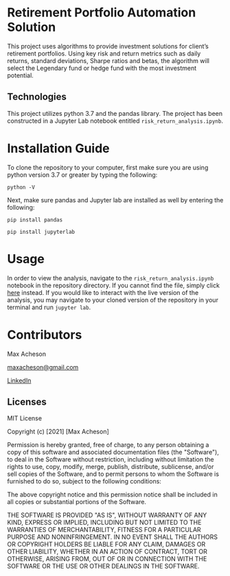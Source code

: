 # Retirement Portfolio Automation Solution

This project uses algorithms to provide investment solutions for client’s retirement portfolios. Using key risk and return metrics such as daily returns, standard deviations, Sharpe ratios and betas, the algorithm will select the Legendary fund or hedge fund with the most investment potential. 

## Technologies

This project utilizes python 3.7 and the pandas library. The project has been constructed in a Jupyter Lab notebook entitled `risk_return_analysis.ipynb`.


# Installation Guide
To clone the repository to your computer, first make sure you are using python version 3.7 or greater by typing the following:

`python -V`

Next, make sure pandas and Jupyter lab are installed as well by entering the following:

`pip install pandas`

`pip install jupyterlab`

# Usage

In order to view the analysis, navigate to the `risk_return_analysis.ipynb` notebook in the repository directory. If you cannot find the file, simply click [here](https://github.com/MaxAcheson/Module_4_Challenge/blob/main/Starter_Code/risk_return_analysis.ipynb) instead. If you would like to interact with the live version of the analysis, you may navigate to your cloned version of the repository in your terminal and run `jupyter lab`.

# Contributors

Max Acheson

maxacheson@gmail.com

[LinkedIn](https://www.linkedin.com/in/max-acheson-75093a19a/)

## Licenses

MIT License

Copyright (c) [2021] [Max Acheson]

Permission is hereby granted, free of charge, to any person obtaining a copy of this software and associated documentation files (the "Software"), to deal in the Software without restriction, including without limitation the rights to use, copy, modify, merge, publish, distribute, sublicense, and/or sell copies of the Software, and to permit persons to whom the Software is furnished to do so, subject to the following conditions:

The above copyright notice and this permission notice shall be included in all copies or substantial portions of the Software.

THE SOFTWARE IS PROVIDED "AS IS", WITHOUT WARRANTY OF ANY KIND, EXPRESS OR IMPLIED, INCLUDING BUT NOT LIMITED TO THE WARRANTIES OF MERCHANTABILITY, FITNESS FOR A PARTICULAR PURPOSE AND NONINFRINGEMENT. IN NO EVENT SHALL THE AUTHORS OR COPYRIGHT HOLDERS BE LIABLE FOR ANY CLAIM, DAMAGES OR OTHER LIABILITY, WHETHER IN AN ACTION OF CONTRACT, TORT OR OTHERWISE, ARISING FROM, OUT OF OR IN CONNECTION WITH THE SOFTWARE OR THE USE OR OTHER DEALINGS IN THE SOFTWARE.
